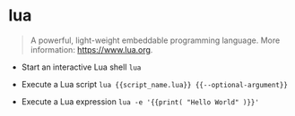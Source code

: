 # lua
> A powerful, light-weight embeddable programming language.
> More information: <https://www.lua.org>.

- Start an interactive Lua shell
`lua`

- Execute a Lua script
`lua {{script_name.lua}} {{--optional-argument}}`

- Execute a Lua expression
`lua -e '{{print( "Hello World" )}}'`
